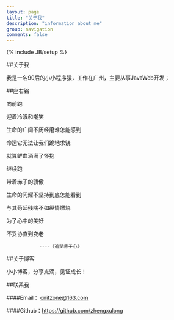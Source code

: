 ```yaml
---
layout: page
title: "关于我"
description: "information about me"
group: navigation
comments: false
---
```

{% include JB/setup %}

##关于我

我是一名90后的小小程序猿，工作在广州，主要从事JavaWeb开发；

##座右铭

向前跑

迎着冷眼和嘲笑

生命的广阔不历经磨难怎能感到

命运它无法让我们跪地求饶

就算鲜血洒满了怀抱

继续跑

带着赤子的骄傲

生命的闪耀不坚持到底怎能看到

与其苟延残喘不如纵情燃烧

为了心中的美好

不妥协直到变老

				----《追梦赤子心》
##关于博客

小小博客，分享点滴，见证成长！

##联系我

####Email： cnitzone@163.com

####Github：https://github.com/zhengxulong


